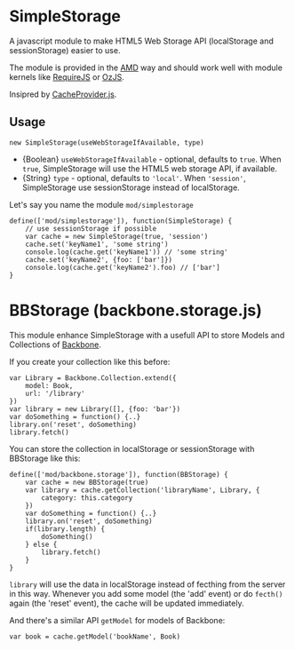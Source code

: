 SimpleStorage
=============

A javascript module to make HTML5 Web Storage API (localStorage and sessionStorage) easier to use.

The module is provided in the [AMD](https://github.com/amdjs/amdjs-api/wiki/AMD) way and should work well with module kernels like [RequireJS](http://requirejs.org/) or [OzJS](http://ozjs.org/).

Insipred by [CacheProvider.js](https://gist.github.com/aroder/871234).

## Usage


	new SimpleStorage(useWebStorageIfAvailable, type)


 * {Boolean} `useWebStorageIfAvailable` - optional, defaults to `true`. 
  When `true`, SimpleStorage will use the HTML5 web storage API, if available.
 * {String} `type` - optional, defaults to `'local'`.
 When `'session'`, SimpleStorage use sessionStorage instead of localStorage.

Let's say you name the module `mod/simplestorage`


	define(['mod/simplestorage']), function(SimpleStorage) {
		// use sessionStorage if possible 
		var cache = new SimpleStorage(true, 'session')
		cache.set('keyName1', 'some string')
		console.log(cache.get('keyName1')) // 'some string'
		cache.set('keyName2', {foo: ['bar']})
		console.log(cache.get('keyName2').foo) // ['bar']
	}


BBStorage (backbone.storage.js)
=============

This module enhance SimpleStorage with a usefull API to store Models and Collections of [Backbone](http://backbonejs.org/).

If you create your collection like this before:


	var Library = Backbone.Collection.extend({
		model: Book,
		url: '/library'
	})
	var library = new Library([], {foo: 'bar'})
	var doSomething = function() {..}
	library.on('reset', doSomething)
	library.fetch()


You can store the collection in localStorage or sessionStorage with BBStorage like this:


	define(['mod/backbone.storage']), function(BBStorage) {
		var cache = new BBStorage(true)
		var library = cache.getCollection('libraryName', Library, {
			category: this.category
		})
		var doSomething = function() {..}
		library.on('reset', doSomething)
		if(library.length) {
			doSomething()
		} else {
			library.fetch()
		}
	}


`library` will use the data in localStorage instead of fecthing from the server in this way. Whenever you add some model (the 'add' event) or do `fecth()` again (the 'reset' event), the cache will be updated immediately.

And there's a similar API `getModel` for models of Backbone:


	var book = cache.getModel('bookName', Book)
